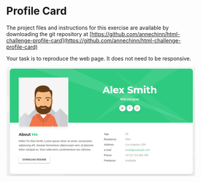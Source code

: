 # Profile Card

The project files and instructions for this exercise are available by downloading the git repository at [https://github.com/annechinn/html-challenge-profile-card](https://github.com/annechinn/html-challenge-profile-card)

Your task is to reproduce the web page. It does not need to be responsive.

![](../../.gitbook/assets/image%20%2847%29.png)


